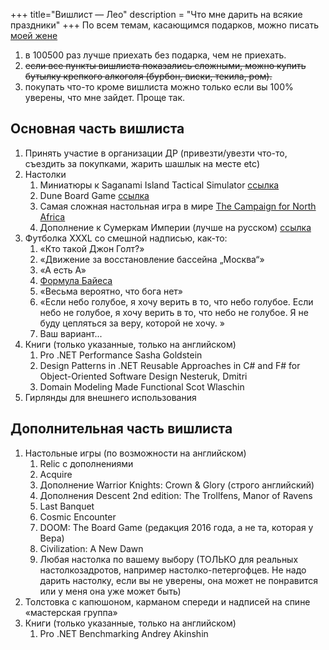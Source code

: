 +++
 title="Вишлист — Лео"
 description = "Что мне дарить на всякие праздники"
+++
По всем темам, касающимся подарков, можно писать [моей жене](mailto:atana@bastilia.ru)

1. в 100500 раз лучше приехать без подарка, чем не приехать.
2. <s>если все пункты вишлиста показались сложными, можно купить бутылку крепкого алкоголя (бурбон, виски, текила, ром).</s>
2. покупать что-то кроме вишлиста можно только если вы 100% уверены, что мне зайдет. Проще так.

## Основная часть вишлиста
1. Принять участие в организации ДР (привезти/увезти что-то, съездить за покупками, жарить шашлык на месте etc)
1. Настолки
    1. Миниатюры к Saganami Island Tactical Simulator [ссылка](https://www.nobleknight.com/Products/Honorverse---Saganami-Island-Tactical-Simulator---Miniatures-1to12000?PageNumber=2&ProductLineId=#pf)
    1. Dune Board Game [ссылка](https://www.gf9games.com/dune/)
    1. Самая сложная настольная игра в мире [The Campaign for North Africa](https://boardgamegeek.com/boardgame/4815/campaign-north-africa)
    1. Дополнение к Сумеркам Империи (лучше на русском)  [ссылка](https://www.fantasyflightgames.com/en/products/twilight-imperium-fourth-edition/products/prophecy-kings/)
1. Футболка XXXL со смешной надписью, как-то:
    1. «Кто такой Джон Голт?»
    1. «Движение за восстановление бассейна „Москва“»
    1. «А есть А»
    1. [Формула Байеса](https://ru.wikipedia.org/wiki/%D0%A2%D0%B5%D0%BE%D1%80%D0%B5%D0%BC%D0%B0_%D0%91%D0%B0%D0%B9%D0%B5%D1%81%D0%B0)
    1. «Весьма вероятно, что бога нет»
    1. «Если небо голубое, я хочу верить в то, что небо голубое. Если небо не голубое, я хочу верить в то, что небо не голубое. Я не буду цепляться за веру, которой не хочу. »
    1. Ваш вариант...
1. Книги (только указанные, только на английском)
    1. Pro .NET Performance Sasha Goldstein
    1. Design Patterns in .NET Reusable Approaches in C# and F# for Object-Oriented Software Design  Nesteruk, Dmitri 
    1. Domain Modeling Made Functional Scot Wlaschin
1. Гирлянды для внешнего использования

## Дополнительная часть вишлиста
1. Настольные игры (по возможности на английском)
    1. Relic с дополнениями
    1. Acquire
    1. Дополнение Warrior Knights: Crown & Glory (строго английский)
    1. Дополнения  Descent 2nd edition: The Trollfens, Manor of Ravens
    1. Last Banquet
    1. Cosmic Encounter 
    1. DOOM: The Board Game (редакция 2016 года, а не та, которая у Вера)
    1. Civilization: A New Dawn 
    1. Любая настолка по вашему выбору (ТОЛЬКО для реальных настолкозадротов, например настолко-петергофцев. Не надо дарить настолку, если вы не уверены, она может не понравится или у меня она уже может быть)
1. Толстовка с капюшоном, карманом спереди и надписей на спине «мастерская группа»
1. Книги (только указанные, только на английском)
    1. Pro .NET Benchmarking Andrey Akinshin ‏